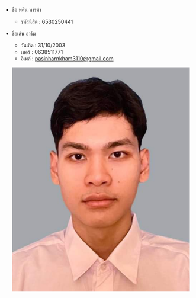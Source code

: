 - ชื่อ พศิน หารคำ
  - รหัสนิสิต : 6530250441
- ชื่อเล่น อาร์ม
  - วันเกิด : 31/10/2003
  - เบอร์ : 0638511771
  - อีเมล์ : pasinharnkham3110@gmail.com
  
 


  ![Alt text](IMG_3354.jpeg)
